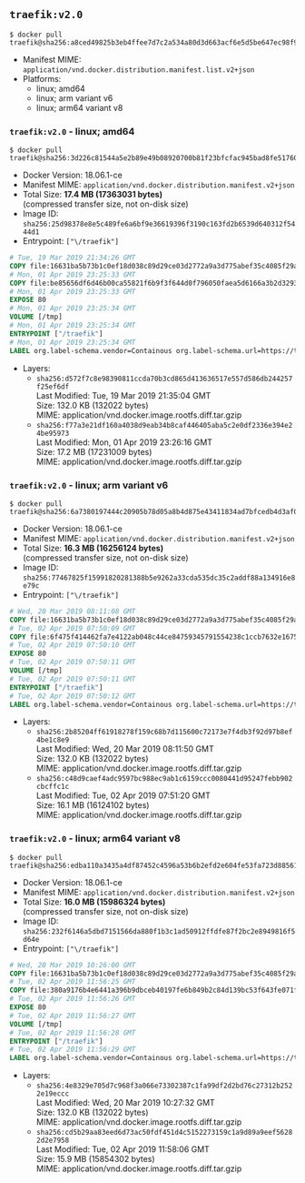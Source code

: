 ## `traefik:v2.0`

```console
$ docker pull traefik@sha256:a8ced49825b3eb4ffee7d7c2a534a80d3d663acf6e5d5be647ec98f90e941f09
```

-	Manifest MIME: `application/vnd.docker.distribution.manifest.list.v2+json`
-	Platforms:
	-	linux; amd64
	-	linux; arm variant v6
	-	linux; arm64 variant v8

### `traefik:v2.0` - linux; amd64

```console
$ docker pull traefik@sha256:3d226c81544a5e2b89e49b08920700b81f23bfcfac945bad8fe517603535f4db
```

-	Docker Version: 18.06.1-ce
-	Manifest MIME: `application/vnd.docker.distribution.manifest.v2+json`
-	Total Size: **17.4 MB (17363031 bytes)**  
	(compressed transfer size, not on-disk size)
-	Image ID: `sha256:25d98378e8e5c489fe6a6bf9e36619396f3190c163fd2b6539d640312f5444d1`
-	Entrypoint: `["\/traefik"]`

```dockerfile
# Tue, 19 Mar 2019 21:34:26 GMT
COPY file:16631ba5b73b1c0ef18d038c89d29ce03d2772a9a3d775abef35c4085f29a3bf in /etc/ssl/certs/ 
# Mon, 01 Apr 2019 23:25:33 GMT
COPY file:be85656df6d46b00ca55821f6b9f3f644d0f796050faea5d6166a3b2d32939c9 in / 
# Mon, 01 Apr 2019 23:25:33 GMT
EXPOSE 80
# Mon, 01 Apr 2019 23:25:34 GMT
VOLUME [/tmp]
# Mon, 01 Apr 2019 23:25:34 GMT
ENTRYPOINT ["/traefik"]
# Mon, 01 Apr 2019 23:25:34 GMT
LABEL org.label-schema.vendor=Containous org.label-schema.url=https://traefik.io org.label-schema.name=Traefik org.label-schema.description=A modern reverse-proxy org.label-schema.version=v2.0.0-alpha3 org.label-schema.docker.schema-version=1.0
```

-	Layers:
	-	`sha256:d572f7c8e98390811ccda70b3cd865d413636517e557d586db244257f25ef6df`  
		Last Modified: Tue, 19 Mar 2019 21:35:04 GMT  
		Size: 132.0 KB (132022 bytes)  
		MIME: application/vnd.docker.image.rootfs.diff.tar.gzip
	-	`sha256:f77a3e21df160a4038d9eab34b8caf446405aba5c2e0df2336e394e24be95973`  
		Last Modified: Mon, 01 Apr 2019 23:26:16 GMT  
		Size: 17.2 MB (17231009 bytes)  
		MIME: application/vnd.docker.image.rootfs.diff.tar.gzip

### `traefik:v2.0` - linux; arm variant v6

```console
$ docker pull traefik@sha256:6a7380197444c20905b78d05a8b4d875e43411834ad7bfcedb4d3af0d8b74343
```

-	Docker Version: 18.06.1-ce
-	Manifest MIME: `application/vnd.docker.distribution.manifest.v2+json`
-	Total Size: **16.3 MB (16256124 bytes)**  
	(compressed transfer size, not on-disk size)
-	Image ID: `sha256:77467825f15991820281388b5e9262a33cda535dc35c2addf88a134916e8e79c`
-	Entrypoint: `["\/traefik"]`

```dockerfile
# Wed, 20 Mar 2019 08:11:08 GMT
COPY file:16631ba5b73b1c0ef18d038c89d29ce03d2772a9a3d775abef35c4085f29a3bf in /etc/ssl/certs/ 
# Tue, 02 Apr 2019 07:50:09 GMT
COPY file:6f475f414462fa7e4122ab048c44ce84759345791554238c1ccb7632e1675997 in / 
# Tue, 02 Apr 2019 07:50:10 GMT
EXPOSE 80
# Tue, 02 Apr 2019 07:50:11 GMT
VOLUME [/tmp]
# Tue, 02 Apr 2019 07:50:11 GMT
ENTRYPOINT ["/traefik"]
# Tue, 02 Apr 2019 07:50:12 GMT
LABEL org.label-schema.vendor=Containous org.label-schema.url=https://traefik.io org.label-schema.name=Traefik org.label-schema.description=A modern reverse-proxy org.label-schema.version=v2.0.0-alpha3 org.label-schema.docker.schema-version=1.0
```

-	Layers:
	-	`sha256:2b85204ff61918278f159c68b7d115600c72173e7f4db3f92d97b8ef4be1c8e9`  
		Last Modified: Wed, 20 Mar 2019 08:11:50 GMT  
		Size: 132.0 KB (132022 bytes)  
		MIME: application/vnd.docker.image.rootfs.diff.tar.gzip
	-	`sha256:c48d9caef4adc9597bc988ec9ab1c6159ccc0080441d95247febb902cbcffc1c`  
		Last Modified: Tue, 02 Apr 2019 07:51:20 GMT  
		Size: 16.1 MB (16124102 bytes)  
		MIME: application/vnd.docker.image.rootfs.diff.tar.gzip

### `traefik:v2.0` - linux; arm64 variant v8

```console
$ docker pull traefik@sha256:edba110a3435a4df87452c4596a53b6b2efd2e604fe53fa723d8856149d61c57
```

-	Docker Version: 18.06.1-ce
-	Manifest MIME: `application/vnd.docker.distribution.manifest.v2+json`
-	Total Size: **16.0 MB (15986324 bytes)**  
	(compressed transfer size, not on-disk size)
-	Image ID: `sha256:232f6146a5dbd7151566da880f1b3c1ad50912ffdfe87f2bc2e8949816f5d64e`
-	Entrypoint: `["\/traefik"]`

```dockerfile
# Wed, 20 Mar 2019 10:26:00 GMT
COPY file:16631ba5b73b1c0ef18d038c89d29ce03d2772a9a3d775abef35c4085f29a3bf in /etc/ssl/certs/ 
# Tue, 02 Apr 2019 11:56:25 GMT
COPY file:380a9176b4e6441a396b9dbceb40197fe6b849b2c84d139bc53f643fe071ff01 in / 
# Tue, 02 Apr 2019 11:56:26 GMT
EXPOSE 80
# Tue, 02 Apr 2019 11:56:27 GMT
VOLUME [/tmp]
# Tue, 02 Apr 2019 11:56:28 GMT
ENTRYPOINT ["/traefik"]
# Tue, 02 Apr 2019 11:56:29 GMT
LABEL org.label-schema.vendor=Containous org.label-schema.url=https://traefik.io org.label-schema.name=Traefik org.label-schema.description=A modern reverse-proxy org.label-schema.version=v2.0.0-alpha3 org.label-schema.docker.schema-version=1.0
```

-	Layers:
	-	`sha256:4e8329e705d7c968f3a066e73302387c1fa99df2d2bd76c27312b2522e19eccc`  
		Last Modified: Wed, 20 Mar 2019 10:27:32 GMT  
		Size: 132.0 KB (132022 bytes)  
		MIME: application/vnd.docker.image.rootfs.diff.tar.gzip
	-	`sha256:cd5b29aa83eed6d73ac50fdf451d4c5152273159c1a9d89a9eef56282d2e7958`  
		Last Modified: Tue, 02 Apr 2019 11:58:06 GMT  
		Size: 15.9 MB (15854302 bytes)  
		MIME: application/vnd.docker.image.rootfs.diff.tar.gzip
